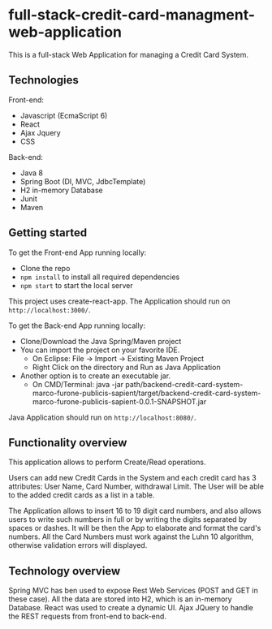 # full-stack-credit-card-managment-web-application
This is a full-stack Web Application for managing a Credit Card System.

## Technologies

Front-end:
- Javascript (EcmaScript 6)
- React
- Ajax Jquery
- CSS

Back-end:
- Java 8
- Spring Boot (DI, MVC, JdbcTemplate)
- H2 in-memory Database
- Junit
- Maven

## Getting started

To get the Front-end App running locally:

- Clone the repo
- `npm install` to install all required dependencies
- `npm start` to start the local server 

This project uses create-react-app.
The Application should run on `http://localhost:3000/`.

To get the Back-end App running locally:

- Clone/Download the Java Spring/Maven project
- You can import the project on your favorite IDE.
   - On Eclipse: File -> Import -> Existing Maven Project
   - Right Click on the directory and Run as Java Application
- Another option is to create an executable jar.
  - On CMD/Terminal: java -jar path/backend-credit-card-system-marco-furone-publicis-sapient/target/backend-credit-card-system-marco-furone-publicis-sapient-0.0.1-SNAPSHOT.jar

Java Application should run on `http://localhost:8080/`.

## Functionality overview

This application allows to perform Create/Read operations.

Users can add new Credit Cards in the System and each credit card has 3 attributes: User Name, Card Number, withdrawal Limit.
The User will be able to the added credit cards as a list in a table.

The Application allows to insert 16 to 19 digit card numbers, and also allows users to write such numbers in full or by writing the digits separated by spaces or dashes. It will be then the App to elaborate and format the card's numbers.
All the Card Numbers must work against the Luhn 10 algorithm, otherwise validation errors will displayed.

## Technology overview

Spring MVC has ben used to expose Rest Web Services (POST and GET in these case).
All the data are stored into H2, which is an in-memory Database.
React was used to create a dynamic UI.
Ajax JQuery to handle the REST requests from front-end to back-end.
